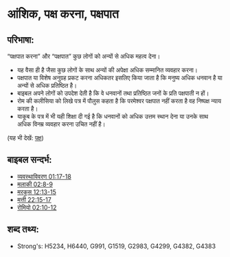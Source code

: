 # आंशिक, पक्ष करना, पक्षपात #

## परिभाषा: ##

“पक्षपात करना” और “पक्षपात” कुछ लोगों को अन्यों से अधिक महत्व देना।

* यह वैसा ही है जैसा कुछ लोगों के साथ अन्यों की अपेक्षा अधिक सम्मानित व्यवहार करना। 
* पक्षपात या विशेष अनुग्रह प्रकट करना अधिकतर इसलिए किया जाता है कि मनुष्य अधिक धनवान है या अन्यों से अधिक प्रतिष्ठित है। 
* बाइबल अपने लोगों को उपदेश देती है कि वे धनवानों तथा प्रतिष्ठित जनों के प्रति पक्षपाती न हों।
* रोम की कलीसिया को लिखे पत्र में पौलुस कहता है कि परमेश्वर पक्षपात नहीं करता है वह निष्पक्ष न्याय करता है।
* याकूब के पत्र में भी यही शिक्षा दी गई है कि धनवानों को अधिक उत्तम स्थान देना या उनके साथ अधिक विनम्र व्यवहार करना उचित नहीं है।

(यह भी देखें: [पक्ष](../kt/favor.md))

## बाइबल सन्दर्भ: ##

* [व्यवस्थाविवरण 01:17-18](rc://hi/tn/help/deu/01/17)
* [मलाकी 02:8-9](rc://hi/tn/help/mal/02/08)
* [मरकुस 12:13-15](rc://hi/tn/help/mrk/12/13)
* [मत्ती 22:15-17](rc://hi/tn/help/mat/22/15)
* [रोमियो 02:10-12](rc://hi/tn/help/rom/02/10)

## शब्द तथ्य: ##

* Strong's: H5234, H6440, G991, G1519, G2983, G4299, G4382, G4383
